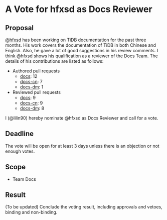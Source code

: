 # A Vote for hfxsd as Docs Reviewer

## Proposal

[@hfxsd](https://github.com/hfxsd) has been working on TiDB documentation for the past three months. His work covers the documentation of TiDB in both Chinese and English. Also, he gave a lot of good suggestions in his review comments. I think @hfxsd shows his qualification as a reviewer of the Docs Team. The details of his contributions are listed as follows:

- Authored pull requests
    - [docs](https://github.com/pingcap/docs/pulls?q=is%3Apr+is%3Amerged+author%3Ahfxsd): 12
    - [docs-cn](https://github.com/pingcap/docs-cn/pulls?q=is%3Apr+is%3Amerged+author%3Ahfxsd): 7
    - [docs-dm](https://github.com/pingcap/docs-dm/pulls?q=is%3Apr+is%3Amerged+author%3Ahfxsd): 1
- Reviewed pull requests
    - [docs](https://github.com/pingcap/docs/pulls?q=is:pr+reviewed-by:hfxsd+is:merged+-author:ti-chi-bot): 9
    - [docs-cn](https://github.com/pingcap/docs-cn/pulls?q=is:pr+reviewed-by:hfxsd+is:merged+-author:ti-chi-bot): 9
    - [docs-dm](https://github.com/pingcap/docs-dm/pulls?q=is:pr+reviewed-by:hfxsd+is:merged+-author:ti-chi-bot): 8

I (@lilin90) hereby nominate @hfxsd as Docs Reviewer and call for a vote.

## Deadline

The vote will be open for at least 3 days unless there is an objection or not enough votes.

## Scope

* Team Docs

## Result

(To be updated) Conclude the voting result, including approvals and vetoes, binding and non-binding.